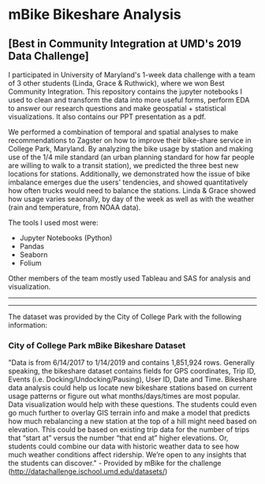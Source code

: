 # mBike Bikeshare Analysis  
## [Best in Community Integration at UMD's 2019 Data Challenge]

I participated in University of Maryland's 1-week data challenge with a team of 3 other students (Linda, Grace & Ruthwick), where we won Best Community Integration. This repository contains the jupyter notebooks I used to clean and transform the data into more useful forms, perform EDA to answer our research questions and make geospatial + statistical visualizations. It also contains our PPT presentation as a pdf.

We performed a combination of temporal and spatial analyses to make recommendations to Zagster on how to improve their bike-share service in College Park, Maryland. By analyzing the bike usage by station and making use of the 1/4 mile standard (an urban planning standard for how far people are willing to walk to a transit station), we predicted the three best new locations for stations. Additionally, we demonstrated how the issue of bike imbalance emerges due the users' tendencies, and showed quantitatively how often trucks would need to balance the stations. Linda & Grace showed how usage varies seaonally, by day of the week as well as with the weather (rain and temperature, from NOAA data).

The tools I used most were:
  * Jupyter Notebooks (Python)
  * Pandas
  * Seaborn
  * Folium

Other members of the team mostly used Tableau and SAS for analysis and visualization.
  
_____________________________________________________________________________________________________________________
_____________________________________________________________________________________________________________________

The dataset was provided by the City of College Park with the following information:

### City of College Park mBike Bikeshare Dataset
"Data is from 6/14/2017 to 1/14/2019 and contains 1,851,924 rows. Generally speaking, the bikeshare dataset contains fields for GPS coordinates, Trip ID, Events (i.e. Docking/Undocking/Pausing), User ID, Date and Time. Bikeshare data analysis could help us locate new bikeshare stations based on current usage patterns or figure out what months/days/times are most popular. Data visualization would help with these questions. The students could even go much further to overlay GIS terrain info and make a model that predicts how much rebalancing a new station at the top of a hill might need based on elevation. This could be based on existing trip data for the number of trips that “start at” versus the number “that end at” higher elevations. Or, students could combine our data with historic weather data to see how much weather conditions affect ridership. We’re open to any insights that the students can discover." - Provided by mBike for the challenge (http://datachallenge.ischool.umd.edu/datasets/)
